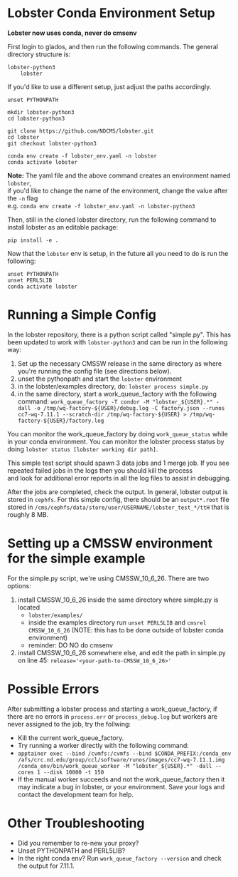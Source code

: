 # Lobster Conda Environment Setup
**Lobster now uses conda, never do cmsenv**

First login to glados, and then run the following commands. 
The general directory structure is: 
```
lobster-python3
    lobster
``` 
If you'd like to use a different setup, just adjust the paths accordingly.
```
unset PYTHONPATH

mkdir lobster-python3
cd lobster-python3

git clone https://github.com/NDCMS/lobster.git
cd lobster
git checkout lobster-python3

conda env create -f lobster_env.yaml -n lobster
conda activate lobster
```

**Note:** The yaml file and the above command creates an environment named `lobster`,  
if you'd like to change the name of the environment, change the value after the `-n` flag  
e.g. `conda env create -f lobster_env.yaml -n lobster-python3`


Then, still in the cloned lobster directory, run the following command to install lobster as an editable package: 
```
pip install -e .
```

Now that the `lobster` env is setup, in the future all you need to do is run the following: 
```
unset PYTHONPATH
unset PERL5LIB
conda activate lobster
```

# Running a Simple Config
In the lobster repository, there is a python script called "simple.py". This has been updated to work with `lobster-python3` and can be run in the following way: 

1. Set up the necessary CMSSW release in the same directory as where you're running the config file (see directions below).
2. unset the pythonpath and start the `lobster` environment 
3. in the lobster/examples directory, do:  `lobster process simple.py`
4. in the same directory, start a work_queue_factory with the following command: `work_queue_factory -T condor -M "lobster_${USER}.*" -dall -o /tmp/wq-factory-${USER}/debug.log -C factory.json --runos cc7-wq-7.11.1 --scratch-dir /tmp/wq-factory-${USER} > /tmp/wq-factory-${USER}/factory.log` 

You can monitor the work_queue_factory by doing `work_queue_status` while in your conda environment.
You can monitor the lobster process status by doing `lobster status [lobster working dir path]`. 

This simple test script should spawn 3 data jobs and 1 merge job.  If you see repeated failed jobs in the logs then you should kill the process  
and look for additional error reports in all the log files to assist in debugging.

After the jobs are completed, check the output. In general, lobster output is stored in `cephfs`. For this simple config, there should be an `output*.root` file stored in `/cms/cephfs/data/store/user/USERNAME/lobster_test_*/ttH` that is roughly 8 MB.

# Setting up a CMSSW environment for the simple example
For the simple.py script, we're using CMSSW_10_6_26. There are two options: 
1. install CMSSW_10_6_26 inside the same directory where simple.py is located 
    - `lobster/examples/`
    - inside the examples directory run `unset PERL5LIB` and `cmsrel CMSSW_10_6_26` (NOTE: this has to be done outside of lobster conda environment)
    - reminder: DO NO do cmsenv
2. install CMSSW_10_6_26 somewhere else, and edit the path in simple.py on line 45: `release='<your-path-to-CMSSW_10_6_26>'`

# Possible Errors
After submitting a lobster process and starting a work_queue_factory, if there are no errors in `process.err` or `process_debug.log` but workers are never assigned to the job, try the follwing: 
- Kill the current work_queue_factory. 
- Try running a worker directly with the following command:
- `apptainer exec --bind /cvmfs:/cvmfs --bind $CONDA_PREFIX:/conda_env /afs/crc.nd.edu/group/ccl/software/runos/images/cc7-wq-7.11.1.img /conda_env/bin/work_queue_worker -M "lobster_${USER}.*" -dall --cores 1 --disk 10000 -t 150`
- If the manual worker succeeds and not the work_queue_factory then it may indicate a bug in lobster, or your environment.  Save your logs and contact the development team for help.

# Other Troubleshooting
- Did you remember to re-new your proxy?
- Unset PYTHONPATH and PERL5LIB?
- In the right conda env?  Run `work_queue_factory --version` and check the output for 7.11.1.